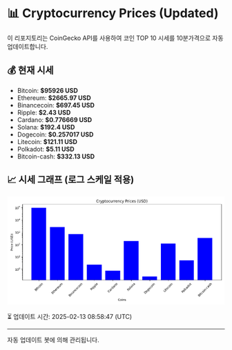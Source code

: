 
# 📊 Cryptocurrency Prices (Updated)

이 리포지토리는 CoinGecko API를 사용하여 코인 TOP 10 시세를 10분가격으로 자동 업데이트합니다.

## 💰 현재 시세
- Bitcoin: **$95926 USD**
- Ethereum: **$2665.97 USD**
- Binancecoin: **$697.45 USD**
- Ripple: **$2.43 USD**
- Cardano: **$0.776669 USD**
- Solana: **$192.4 USD**
- Dogecoin: **$0.257017 USD**
- Litecoin: **$121.11 USD**
- Polkadot: **$5.11 USD**
- Bitcoin-cash: **$332.13 USD**

## 📈 시세 그래프 (로그 스케일 적용)
![Crypto Prices](crypto_prices.png)

⏳ 업데이트 시간: 2025-02-13 08:58:47 (UTC)

---
자동 업데이트 봇에 의해 관리됩니다.
